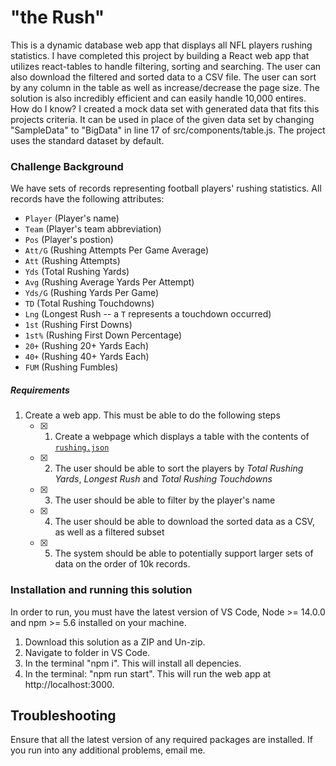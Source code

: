 # "the Rush" 
This is a dynamic database web app that displays all NFL players rushing statistics. I have completed this project by building a React web app that utilizes react-tables to handle filtering, sorting and searching. The user can also download the filtered and sorted data to a CSV file. The user can sort by any column in the table as well as increase/decrease the page size. The solution is also incredibly efficient and can easily handle 10,000 entires. How do I know? I created a mock data set with generated data that fits this projects criteria. It can be used in place of the given data set by changing "SampleData" to "BigData" in line 17 of src/components/table.js. The project uses the standard dataset by default.


### Challenge Background
We have sets of records representing football players' rushing statistics. All records have the following attributes:
* `Player` (Player's name)
* `Team` (Player's team abbreviation)
* `Pos` (Player's postion)
* `Att/G` (Rushing Attempts Per Game Average)
* `Att` (Rushing Attempts)
* `Yds` (Total Rushing Yards)
* `Avg` (Rushing Average Yards Per Attempt)
* `Yds/G` (Rushing Yards Per Game)
* `TD` (Total Rushing Touchdowns)
* `Lng` (Longest Rush -- a `T` represents a touchdown occurred)
* `1st` (Rushing First Downs)
* `1st%` (Rushing First Down Percentage)
* `20+` (Rushing 20+ Yards Each)
* `40+` (Rushing 40+ Yards Each)
* `FUM` (Rushing Fumbles)

##### Requirements
1. Create a web app. This must be able to do the following steps
   - [x] 1. Create a webpage which displays a table with the contents of [`rushing.json`](/rushing.json) 
   - [x] 2. The user should be able to sort the players by _Total Rushing Yards_, _Longest Rush_ and _Total Rushing Touchdowns_ 
   - [x] 3. The user should be able to filter by the player's name 
   - [x] 4. The user should be able to download the sorted data as a CSV, as well as a filtered subset 
   - [x] 5. The system should be able to potentially support larger sets of data on the order of 10k records. 


### Installation and running this solution
In order to run, you must have the latest version of VS Code, Node >= 14.0.0 and npm >= 5.6 installed on your machine.

1. Download this solution as a ZIP and Un-zip.
2. Navigate to folder in VS Code.
3. In the terminal "npm i". This will install all depencies.
4. In the terminal: "npm run start". This will run the web app at http://localhost:3000.

## Troubleshooting
Ensure that all the latest version of any required packages are installed. If you run into any additional problems, email me.





